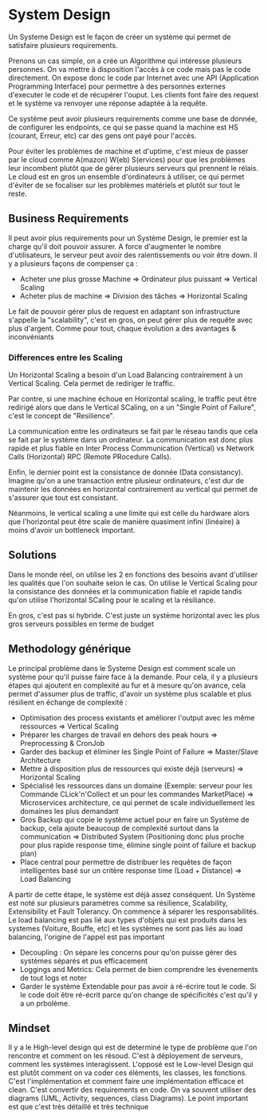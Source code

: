 # System Design
Un Systeme Design est le façon de créer un système qui permet de satisfaire plusieurs requirements.

Prenons un cas simple, on a crée un Algorithme qui intéresse plusieurs personnes. On va mettre à disposition l'accès à ce code mais pas le code directement. On expose donc le code par Internet avec une API (Application Programming Interface) pour permettre à des personnes externes d'executer le code et de récupérer l'ouput. Les clients font faire des request et le système va renvoyer une réponse adaptée à la requête.

Ce système peut avoir plusieurs requirements comme une base de donnée, de configurer les endpoints, ce qui se passe quand la machine est HS (courant, Erreur, etc) car des gens ont payé pour l'accès. 

Pour éviter les problèmes de machine et d'uptime, c'est mieux de passer par le cloud comme A(mazon) W(eb) S(ervices) pour que les problèmes leur incombent plutôt que de gérer plusieurs serveurs qui prennent le rélais. Le cloud est en gros un ensemble d'ordinateurs à utiliser, ce qui permet d'éviter de se focaliser sur les problèmes matériels et plutôt sur tout le reste.

## Business Requirements

Il peut avoir plus requirements pour un Système Design, le premier est la charge qu'il doit pouvoir assurer. A force d'augmenter le nombre d'utilisateurs, le serveur peut avoir des ralentissements ou voir être down. Il y a plusieurs façons de compenser ça :

* Acheter une plus grosse Machine => Ordinateur plus puissant => Vertical Scaling
* Acheter plus de machine => Division des tâches => Horizontal Scaling

Le fait de pouvoir gérer plus de request en adaptant son infrastructure s'appelle la "scalability", c'est en gros, on peut gérer plus de requête avec plus d'argent. Comme pour tout, chaque évolution a des avantages & inconvéniants


### Differences entre les Scaling

Un Horizontal Scaling a besoin d'un Load Balancing contrairement à un Vertical Scaling. Cela permet de rediriger le traffic.

Par contre, si une machine échoue en Horizontal scaling, le traffic peut être redirigé alors que dans le Vertical SCaling, on a un "Single Point of Failure", c'est le concept de "Resilience".

La communication entre les ordinateurs se fait par le réseau tandis que cela se fait par le système dans un ordinateur. La communication est donc plus rapide et plus fiable en Inter Process Communication (Vertical) vs Network Calls (Horizontal) RPC (Remote PRocedure Calls).

Enfin, le dernier point est la consistance de donnée (Data consistancy). Imagine qu'on a une transaction entre plusieur ordinateurs, c'est dur de maintenir les données en horizontal contrairement au vertical qui permet de s'assurer que tout est consistant.

Néanmoins, le vertical scaling a une limite qui est celle du hardware alors que l'horizontal peut être scale de manière quasiment infini (linéaire) à moins d'avoir un bottleneck important.

## Solutions

Dans le monde réel, on utilise les 2 en fonctions des besoins avant d'utiliser les qualités que l'on souhaite selon le cas. On utilise le Vertical Scaling pour la consistance des données et la communication fiable et rapide tandis qu'on utilise l'horizontal SCaling pour le scaling et la résiliance.

En gros, c'est pas si hybride. C'est juste un système horizontal avec les plus gros serveurs possibles en terme de budget

## Methodology générique

Le principal problème dans le Systeme Design est comment scale un système pour qu'il puisse faire face à la demande. Pour cela, il y a plusieurs étapes qui ajoutent en complexité au fur et à mesure qu'on avance, cela permet d'assumer plus de traffic, d'avoir un système plus scalable et plus résilient en échange de complexité :

* Optimisation des process existants et améliorer l'output avec les même ressources => Vertical Scaling
* Préparer les charges de travail en dehors des peak hours => Preprocessing & CronJob
* Garder des backup et éliminer les Single Point of Failure => Master/Slave Architecture
* Mettre à disposition plus de ressources qui existe déjà (serveurs) => Horizontal Scaling
* Spécialisé les ressources dans un domaine (Exemple: serveur pour les Commande CLick'n'Collect et un pour les commandes MarketPlace) => Microservices architecture, ce qui permet de scale individuellement les domaines les plus demandant
* Gros Backup qui copie le système actuel pour en faire un Système de backup, cela ajoute beaucoup de complexité surtout dans la communication => Distributed System (Positioning donc plus proche pour plus rapide response time, élimine single point of failure et backup plan)
* Place central pour permettre de distribuer les requêtes de façon intelligentes basé sur un critère response time (Load + Distance) => Load Balancing


A partir de cette étape, le système est déjà assez conséquent. Un Système est noté sur plusieurs paramètres comme sa résilience, Scalability, Extensibility et Fault Tolerancy. On commence à séparer les responsabilités. Le load balancing est pas lié aux types d'objets qui est produits dans les systemes (Voiture, Bouffe, etc) et les systèmes ne sont pas liés au load balancing, l'origine de l'appel est pas important

* Decoupling : On sépare les concerns pour qu'on puisse gérer des systèmes séparés et pus efficacement
* Loggings and Metrics: Cela permet de bien comprendre les évenements de tout logs et noter
* Garder le système Extendable pour pas avoir à ré-écrire tout le code. Si le code doit être ré-écrit parce qu'on change de spécificités c'est qu'il y a un prbolème.

## Mindset

Il y a le High-level design qui est de determiné le type de problème que l'on rencontre et comment on les résoud. C'est à déployement de serveurs, comment les systèmes interagissent. L'opposé est le Low-level Design qui est plutôt comment on va coder ces éléments, les classes, les fonctions. C'est l'implémentation et comment faire une implémentation efficace et clean. C'est convertir des requirements en code. On va souvent utiliser des diagrams (UML, Activity, sequences, class Diagrams). Le point important est que c'est très détaillé et très technique

